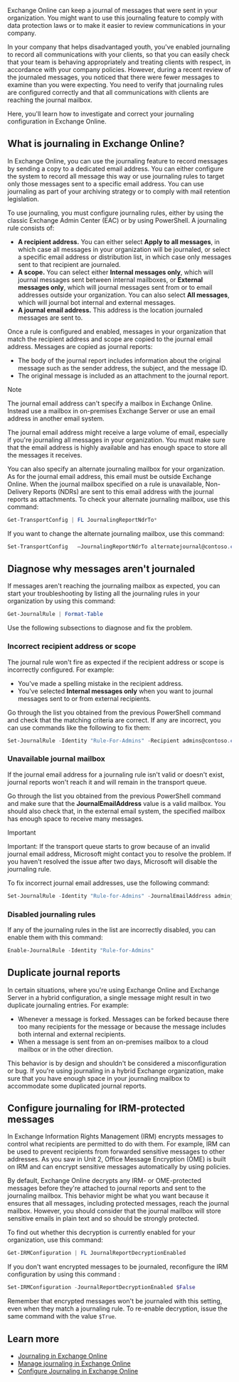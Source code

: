Exchange Online can keep a journal of messages that were sent in your organization. You might want to use this journaling feature to comply with data protection laws or to make it easier to review communications in your company.

In your company that helps disadvantaged youth, you've enabled journaling to record all communications with your clients, so that you can easily check that your team is behaving appropriately and treating clients with respect, in accordance with your company policies. However, during a recent review of the journaled messages, you noticed that there were fewer messages to examine than you were expecting. You need to verify that journaling rules are configured correctly and that all communications with clients are reaching the journal mailbox.

Here, you'll learn how to investigate and correct your journaling configuration in Exchange Online.

## What is journaling in Exchange Online?

In Exchange Online, you can use the journaling feature to record messages by sending a copy to a dedicated email address. You can either configure the system to record all message this way or use journaling rules to target only those messages sent to a specific email address. You can use journaling as part of your archiving strategy or to comply with mail retention legislation.

To use journaling, you must configure journaling rules, either by using the classic Exchange Admin Center (EAC) or by using PowerShell. A journaling rule consists of:

- **A recipient address.** You can either select **Apply to all messages**, in which case all messages in your organization will be journaled, or select a specific email address or distribution list, in which case only messages sent to that recipient are journaled.
- **A scope.** You can select either **Internal messages only**, which will journal messages sent between internal mailboxes, or **External messages only**, which will journal messages sent from or to email addresses outside your organization. You can also select **All messages**, which will journal bot internal and external messages.
- **A journal email address.** This address is the location journaled messages are sent to.

Once a rule is configured and enabled, messages in your organization that match the recipient address and scope are copied to the journal email address. Messages are copied as journal reports:

- The body of the journal report includes information about the original message such as the sender address, the subject, and the message ID.
- The original message is included as an attachment to the journal report.

> [!NOTE]
> The journal email address can't specify a mailbox in Exchange Online. Instead use a mailbox in on-premises Exchange Server or use an email address in another email system.

The journal email address might receive a large volume of email, especially if you're journaling all messages in your organization. You must make sure that the email address is highly available and has enough space to store all the messages it receives.

You can also specify an alternate journaling mailbox for your organization. As for the journal email address, this email must be outside Exchange Online. When the journal mailbox specified on a rule is unavailable, Non-Delivery Reports (NDRs) are sent to this email address with the journal reports as attachments. To check your alternate journaling mailbox, use this command:

```powershell
Get-TransportConfig | FL JournalingReportNdrTo*
```

If you want to change the alternate journaling mailbox, use this command:

```powershell
Set-TransportConfig   –JournalingReportNdrTo alternatejournal@contoso.com
```

## Diagnose why messages aren't journaled

If messages aren't reaching the journaling mailbox as expected, you can start your troubleshooting by listing all the journaling rules in your organization by using this command:

```powershell
Get-JournalRule | Format-Table
```

Use the following subsections to diagnose and fix the problem.

### Incorrect recipient address or scope

The journal rule won't fire as expected if the recipient address or scope is incorrectly configured. For example:

- You've made a spelling mistake in the recipient address.
- You've selected **Internal messages only** when you want to journal messages sent to or from external recipients.

Go through the list you obtained from the previous PowerShell command and check that the matching criteria are correct. If any are incorrect, you can use commands like the following to fix them:

```powershell
Set-JournalRule -Identity "Rule-For-Admins" -Recipient admins@contoso.com -Scope External
```

### Unavailable journal mailbox

If the journal email address for a journaling rule isn't valid or doesn't exist, journal reports won't reach it and will remain in the transport queue.

Go through the list you obtained from the previous PowerShell command and make sure that the **JournalEmailAddress** value is a valid mailbox. You should also check that, in the external email system, the specified mailbox has enough space to receive many messages.

> [!IMPORTANT]
> Important: If the transport queue starts to grow because of an invalid journal email address, Microsoft might contact you to resolve the problem. If you haven't resolved the issue after two days, Microsoft will disable the journaling rule.

To fix incorrect journal email addresses, use the following command:

```powershell
Set-JournalRule -Identity "Rule-for-Admins" -JournalEmailAddress adminjournal@contoso.com
```

### Disabled journaling rules

If any of the journaling rules in the list are incorrectly disabled, you can enable them with this command:

```powershell
Enable-JournalRule -Identity "Rule-for-Admins"
```

## Duplicate journal reports

In certain situations, where you're using Exchange Online and Exchange Server in a hybrid configuration, a single message might result in two duplicate journaling entries. For example:

- Whenever a message is forked. Messages can be forked because there too many recipients for the message or because the message includes both internal and external recipients.
- When a message is sent from an on-premises mailbox to a cloud mailbox or in the other direction.

This behavior is by design and shouldn't be considered a misconfiguration or bug. If you're using journaling in a hybrid Exchange organization, make sure that you have enough space in your journaling mailbox to accommodate some duplicated journal reports.

## Configure journaling for IRM-protected messages

In Exchange Information Rights Management (IRM) encrypts messages to control what recipients are permitted to do with them. For example, IRM can be used to prevent recipients from forwarded sensitive messages to other addresses. As you saw in Unit 2, Office Message Encryption (OME) is built on IRM and can encrypt sensitive messages automatically by using policies.

By default, Exchange Online decrypts any IRM- or OME-protected messages before they're attached to journal reports and sent to the journaling mailbox. This behavior might be what you want because it ensures that all messages, including protected messages, reach the journal mailbox. However, you should consider that the journal mailbox will store sensitive emails in plain text and so should be strongly protected.

To find out whether this decryption is currently enabled for your organization, use this command:

```powershell
Get-IRMConfiguration | FL JournalReportDecryptionEnabled
```

If you don't want encrypted messages to be journaled, reconfigure the IRM configuration by using this command :

```powershell
Set-IRMConfiguration -JournalReportDecryptionEnabled $False
```

Remember that encrypted messages won't be journaled with this setting, even when they match a journaling rule. To re-enable decryption, issue the same command with the value `$True`.

## Learn more

- [Journaling in Exchange Online](/exchange/security-and-compliance/journaling/journaling)
- [Manage journaling in Exchange Online](/exchange/security-and-compliance/journaling/manage-journaling)
- [Configure Journaling in Exchange Online](/exchange/security-and-compliance/journaling/configure-journaling)
